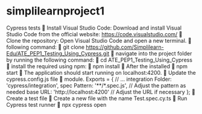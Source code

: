 # simplilearnproject1

Cypress tests
	Install Visual Studio Code: Download and install Visual Studio Code from the official website: https://code.visualstudio.com/
	Clone the repository: Open Visual Studio Code and open a new terminal.
	following command:
	git clone https://github.com/Simplilearn-Edu/ATE_PEP1_Testing_Using_Cypress.git
	navigate into the project folder by running the following command:
	cd ATE_PEP1_Testing_Using_Cypress
	install the required using npm:
	npm install
	After the installed
	npm start
	The application should start running on localhost:4200.
	Update the cypress.config.js file
	module. Exports = {
// ...
integration Folder: 'cypress/integration',
spec Pattern: '**/*.spec.js', // Adjust the pattern as needed
base URL: 'http://localhost:4200' // Adjust the URL if necessary
};
	Create a test file
	Create a new file with the name Test.spec.cy.ts
	Run Cypress test runner
	npx cypress open

